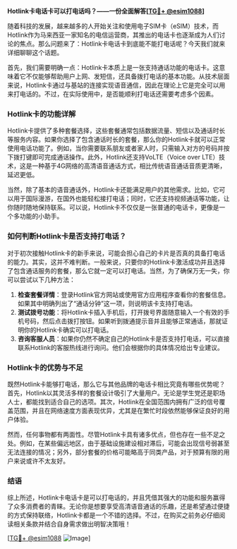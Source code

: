 **Hotlink卡电话卡可以打电话吗？——一份全面解答[[TG💪+ @esim1088](https://t.me/s/esim1088)]**

随着科技的发展，越来越多的人开始关注和使用电子SIM卡（eSIM）技术，而Hotlink作为马来西亚一家知名的电信运营商，其推出的电话卡也逐渐成为人们讨论的焦点。那么问题来了：Hotlink卡电话卡到底能不能打电话呢？今天我们就来详细聊聊这个话题。

首先，我们需要明确一点：Hotlink卡本质上是一张支持通话功能的电话卡。这意味着它不仅能够帮助用户上网、发短信，还具备拨打电话的基本功能。从技术层面来说，Hotlink卡通过与基站的连接实现语音通信，因此在理论上它是完全可以用来打电话的。不过，在实际使用中，是否能顺利打电话还需要考虑多个因素。

### Hotlink卡的功能详解

Hotlink卡提供了多种套餐选择，这些套餐通常包括数据流量、短信以及通话时长等服务内容。如果你选择了包含通话时长的套餐，那么你的Hotlink卡就可以正常使用电话功能了。例如，当你需要联系朋友或者家人时，只需输入对方的号码并按下拨打键即可完成通话操作。此外，Hotlink还支持VoLTE（Voice over LTE）技术，这是一种基于4G网络的高清语音通话方式，相比传统语音通话音质更清晰，延迟更低。

当然，除了基本的语音通话外，Hotlink卡还能满足用户的其他需求。比如，它可以用于国际漫游，在国外也能轻松接打电话；同时，它还支持视频通话等功能，让你随时随地保持联系。可以说，Hotlink卡不仅仅是一张普通的电话卡，更像是一个多功能的小助手。

### 如何判断Hotlink卡是否支持打电话？

对于初次接触Hotlink卡的新手来说，可能会担心自己的卡片是否真的具备打电话的能力。其实，这并不难判断。一般来说，只要你的Hotlink卡激活成功并且选择了包含通话服务的套餐，那么它就一定可以打电话。当然，为了确保万无一失，你可以尝试以下几种方法：

1. **检查套餐详情**：登录Hotlink官方网站或使用官方应用程序查看你的套餐信息。如果其中明确列出了“通话分钟”这一项，则说明该卡支持打电话。
2. **测试拨号功能**：将Hotlink卡插入手机后，打开拨号界面随意输入一个有效的手机号码，然后点击拨打按钮。如果听到拨通提示音并且能够正常通话，那就证明你的Hotlink卡确实可以打电话。
3. **咨询客服人员**：如果你仍然不确定自己的Hotlink卡是否支持打电话，可以直接联系Hotlink的客服热线进行询问。他们会根据你的具体情况给出专业建议。

### Hotlink卡的优势与不足

既然Hotlink卡能够打电话，那么它与其他品牌的电话卡相比究竟有哪些优势呢？首先，Hotlink以其灵活多样的套餐设计吸引了大量用户。无论是学生党还是职场人士，都能找到适合自己的选项。其次，Hotlink在全国范围内拥有广泛的信号覆盖范围，并且在网络速度方面表现优异，尤其是在繁忙时段依然能够保证良好的用户体验。

然而，任何事物都有两面性。尽管Hotlink卡具有诸多优点，但也存在一些不足之处。例如，在某些偏远地区，由于基础设施建设相对滞后，可能会出现信号弱甚至无法连接的情况；另外，部分套餐的价格可能略高于同类产品，对于预算有限的用户来说或许不太友好。

### 结语

综上所述，Hotlink卡电话卡是可以打电话的，并且凭借其强大的功能和服务赢得了众多消费者的青睐。无论你是想要享受高清语音通话的乐趣，还是希望通过便捷的方式保持联络，Hotlink卡都是一个不错的选择。不过，在购买之前务必仔细阅读相关条款并结合自身需求做出明智决策哦！

[[TG💪+ @esim1088](https://t.me/s/esim1088) ![Image](https://i.postimg.cc/4NQfJmqS/Snipaste-2025-05-13-00-14-12.png)]